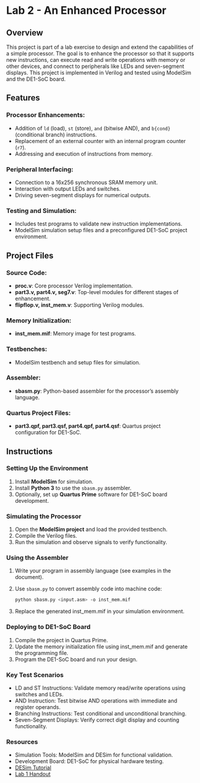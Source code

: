 # Lab 2 - An Enhanced Processor

## Overview
This project is part of a lab exercise to design and extend the capabilities of a simple processor. The goal is to enhance the processor so that it supports new instructions, can execute read and write operations with memory or other devices, and connect to peripherals like LEDs and seven-segment displays. This project is implemented in Verilog and tested using ModelSim and the DE1-SoC board.

## Features

### **Processor Enhancements:**
- Addition of `ld` (load), `st` (store), `and` (bitwise AND), and `b{cond}` (conditional branch) instructions.
- Replacement of an external counter with an internal program counter (`r7`).
- Addressing and execution of instructions from memory.

### **Peripheral Interfacing:**
- Connection to a 16x256 synchronous SRAM memory unit.
- Interaction with output LEDs and switches.
- Driving seven-segment displays for numerical outputs.

### **Testing and Simulation:**
- Includes test programs to validate new instruction implementations.
- ModelSim simulation setup files and a preconfigured DE1-SoC project environment.

## Project Files

### **Source Code:**
- **proc.v**: Core processor Verilog implementation.
- **part3.v, part4.v, seg7.v**: Top-level modules for different stages of enhancement.
- **flipflop.v, inst_mem.v**: Supporting Verilog modules.

### **Memory Initialization:**
- **inst_mem.mif**: Memory image for test programs.

### **Testbenches:**
- ModelSim testbench and setup files for simulation.

### **Assembler:**
- **sbasm.py**: Python-based assembler for the processor’s assembly language.

### **Quartus Project Files:**
- **part3.qpf, part3.qsf, part4.qpf, part4.qsf**: Quartus project configuration for DE1-SoC.

## Instructions

### **Setting Up the Environment**
1. Install **ModelSim** for simulation.
2. Install **Python 3** to use the `sbasm.py` assembler.
3. Optionally, set up **Quartus Prime** software for DE1-SoC board development.

### **Simulating the Processor**
1. Open the **ModelSim project** and load the provided testbench.
2. Compile the Verilog files.
3. Run the simulation and observe signals to verify functionality.

### **Using the Assembler**
1. Write your program in assembly language (see examples in the document).
2. Use `sbasm.py` to convert assembly code into machine code:
   
   ```bash
   python sbasm.py <input.asm> -o inst_mem.mif
   ```
4. Replace the generated inst_mem.mif in your simulation environment.

### **Deploying to DE1-SoC Board**
1. Compile the project in Quartus Prime.
2. Update the memory initialization file using inst_mem.mif and generate the programming file.
3. Program the DE1-SoC board and run your design.

### **Key Test Scenarios**
- LD and ST Instructions: Validate memory read/write operations using switches and LEDs.
- AND Instruction: Test bitwise AND operations with immediate and register operands.
- Branching Instructions: Test conditional and unconditional branching.
- Seven-Segment Displays: Verify correct digit display and counting functionality.

### **Resources**
- Simulation Tools: ModelSim and DESim for functional validation.
- Development Board: DE1-SoC for physical hardware testing.
- [DESim Tutorial](./DESim_Tutorial.pdf)
- [Lab 1 Handout](./Lab1_Handout.pdf)
